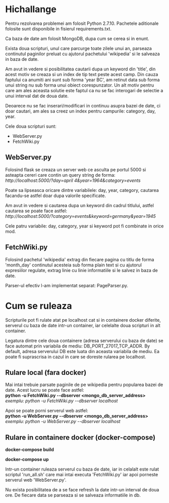 # Hichallange

Pentru rezolvarea problemei am folosit Python 2.7.10. Pachetele aditionale
folosite sunt disponibile in fisierul requirements.txt. 

Ca baza de date am folosit MongoDB, dupa cum se cerea si in enunt.

Exista doua scripturi, unul care parcurge toate zilele unui an, parseaza
continutul paginilor preluat cu ajutorul pachetului 'wikipedia' si le salveaza
in baza de date.

Am avut in vedere si posibilitatea cautarii dupa un keyword din 'title', din 
acest motiv se creaza si un index de tip text peste acest camp.
Din cauza faptului ca anumiti ani sunt sub forma 'year BC', am retinut data
sub forma unui string nu sub forma unui obiect corespunzator. Un alt motiv
pentru care am ales aceasta solutie este faptul ca nu se fac interogari de
selectie a unui interval dat de doua date.

Deoarece nu se fac inserari/modificari in continuu asupra bazei de date, ci
doar cautari, am ales sa creez un index pentru campurile: category, day, year.

Cele doua scripturi sunt: 
- WebServer.py
- FetchWiki.py

<h2>WebServer.py</h2>
Folosind flask se creaza un server web ce asculta pe portul 5000 si asteapta cereri care contin un query string de forma: <br />
<i>http://localhost:5000/?day=april 4&year=1964&category=events</i>

Poate sa lipseasca oricare dintre variabilele: day, year, category, cautarea
facandu-se astfel doar dupa valorile specificate.

Am avut in vedere si cautarea dupa un keyword din cadrul titlului, astfel cautarea
se poate face astfel: <br />
<i>http://localhost:5000/?category=events&keyword=germany&year=1945</i>

Cele patru variabile: day, category, year si keyword pot fi combinate in orice mod.

<h2>FetchWiki.py</h2>
Folosind pachetul 'wikipedia' extrag din fiecare pagina cu titlu de forma 'month_day' continutul acesteia sub forma plain text si cu ajutorul expresiilor regulate, extrag linie cu linie informatiile si le salvez in baza de date.

Parser-ul efectiv l-am implementat separat: PageParser.py.

<h1>Cum se ruleaza</h1>
Scripturile pot fi rulate atat pe localhost cat si in containere docker diferite,
serverul cu baza de date intr-un container, iar celelalte doua scripturi in alt
container.

Legatura dintre cele doua containere (adresa serverului cu baza de date) se face automat prin variabila de mediu: DB_PORT_27017_TCP_ADDR. By default, adresa
serverului DB este luata din aceasta variabila de mediu. Ea poate fi suprascrisa in cazul in care se doreste rularea pe localhost.

<h2>Rulare local (fara docker)</h2>
Mai intai trebuie parsate paginile de pe wikipedia pentru popularea bazei de date. Acest lucru se poate face astfel: <br />
<b>python -u FetchWiki.py --dbserver &lt;mongo_db_server_address&gt;</b>
<i> exemplu: python -u FetchWiki.py --dbserver localhost</i>

Apoi se poate porni serverul web astfel: <br />
<b>python -u WebServer.py --dbserver &lt;mongo_db_server_address&gt;</b>
<i>exemplu: python -u WebServer.py --dbserver localhost</i>

<h2>Rulare in containere docker (docker-compose)</h2>

<b>docker-compose build</b>

<b>docker-compose up</b>

Intr-un container ruleaza serverul cu baza de date, iar in celalalt este rulat scriptul 'run_all.sh' care mai intai executa 'FetchWiki.py' iar apoi porneste serverul web 'WebServer.py'.

Nu exista posibilitatea de a se face refresh la date intr-un interval de doua ore. De fiecare data se parseaza si se salveaza informatiile in db. 